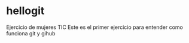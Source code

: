 # hellogit
Ejercicio de mujeres TIC
Este es el primer ejercicio para entender como funciona git y gihub
